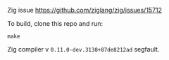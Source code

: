Zig issue <https://github.com/ziglang/zig/issues/15712>

To build, clone this repo and run:

`make`

Zig compiler v `0.11.0-dev.3138+87de8212ad` segfault.
